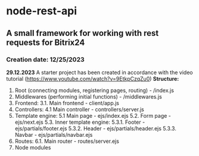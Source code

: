 # node-rest-api

## A small framework for working with rest requests for Bitrix24
### Creation date: 12/25/2023

**29.12.2023**
A starter project has been created in accordance with the video tutorial (https://www.youtube.com/watch?v=9EtkpCzqZu0)
**Structure:**
1. Root (connecting modules, registering pages, routing) - /index.js
2. Middlewares (performing initial functions) - /middlewares.js
3. Frontend:
3.1. Main frontend - client/app.js
4. Controllers:
  4.1 Main controller - controllers/server.js
5. Template engine:
     5.1 Main page - ejs/index.ejs
  5.2. Form page - ejs/next.ejs
  5.3. Inner template engine:
    5.3.1. Footer - ejs/partials/footer.ejs
    5.3.2. Header - ejs/partials/header.ejs
    5.3.3. Navbar - ejs/partials/navbar.ejs
6. Routes:
  6.1. Main router - routes/server.ejs
7. Node modules
